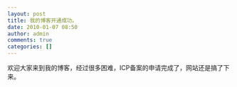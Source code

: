 ```yaml
---
layout: post
title: 我的博客开通成功。
date: 2010-01-07 08:50
author: admin
comments: true
categories: []
---
```

欢迎大家来到我的博客，经过很多困难，ICP备案的申请完成了，网站还是搞了下来。
